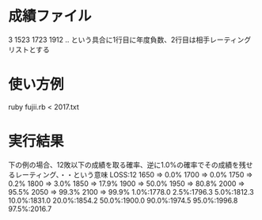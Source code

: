 # 成績ファイル
  3
  1523 1723 1912 ..
という具合に1行目に年度負数、2行目は相手レーティングリストとする

# 使い方例
ruby fujii.rb < 2017.txt

# 実行結果
下の例の場合、12敗以下の成績を取る確率、逆に1.0%の確率でその成績を残せるレーティング、・・という意味
	LOSS:12
	1650 =>  0.0%
	1700 =>  0.0%
	1750 =>  0.2%
	1800 =>  3.0%
	1850 => 17.9%
	1900 => 50.0%
	1950 => 80.8%
	2000 => 95.5%
	2050 => 99.3%
	2100 => 99.9%
	  1.0%:1778.0
	  2.5%:1796.3
	  5.0%:1812.3
	 10.0%:1831.0
	 20.0%:1854.2
	 50.0%:1900.0
	 90.0%:1974.5
	 95.0%:1996.8
	 97.5%:2016.7
